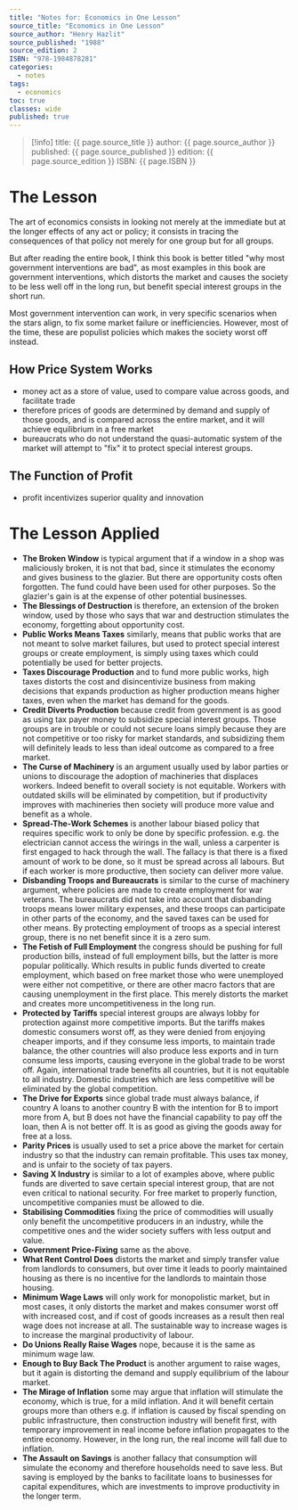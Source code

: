 ```yaml
---
title: "Notes for: Economics in One Lesson"
source_title: "Economics in One Lesson"
source_author: "Henry Hazlit"
source_published: "1988"
source_edition: 2
ISBN: "978-1984878281"
categories:
  - notes
tags:
  - economics
toc: true
classes: wide
published: true
---
```


> [!info]
> title: {{ page.source_title }}
> author: {{ page.source_author }}
> published: {{ page.source_published }}
> edition: {{ page.source_edition }}
> ISBN: {{ page.ISBN }}

# The Lesson

The art of economics consists in looking not merely at the immediate but at the longer effects of any act or policy; it consists in tracing the consequences of that policy not merely for one group but for all groups.

But after reading the entire book, I think this book is better titled "why most government interventions are bad", as most examples in this book are government interventions, which distorts the market and causes the society to be less well off in the long run, but benefit special interest groups in the short run.

Most government intervention can work, in very specific scenarios when the stars align, to fix some market failure or inefficiencies. However, most of the time, these are populist policies which makes the society worst off instead.

## How Price System Works

- money act as a store of value, used to compare value across goods, and facilitate trade
- therefore prices of goods are determined by demand and supply of those goods, and is compared across the entire market, and it will achieve equilibrium in a free market
- bureaucrats who do not understand the quasi-automatic system of the market will attempt to "fix" it to protect special interest groups.

## The Function of Profit

- profit incentivizes superior quality and innovation

# The Lesson Applied

- **The Broken Window** is typical argument that if a window in a shop was maliciously broken, it is not that bad, since it stimulates the economy and gives business to the glazier. But there are opportunity costs often forgotten. The fund could have been used for other purposes. So the glazier's gain is at the expense of other potential businesses.
- **The Blessings of Destruction** is therefore, an extension of the broken window, used by those who says that war and destruction stimulates the economy, forgetting about opportunity cost.
- **Public Works Means Taxes** similarly, means that public works that are not meant to solve market failures, but used to protect special interest groups or create employment, is simply using taxes which could potentially be used for better projects.
- **Taxes Discourage Production** and to fund more public works, high taxes distorts the cost and disincentivize business from making decisions that expands production as higher production means higher taxes, even when the market has demand for the goods.
- **Credit Diverts Production** because credit from government is as good as using tax payer money to subsidize special interest groups. Those groups are in trouble or could not secure loans simply because they are not competitive or too risky for market standards, and subsidizing them will definitely leads to less than ideal outcome as compared to a free market.
- **The Curse of Machinery** is an argument usually used by labor parties or unions to discourage the adoption of machineries that displaces workers. Indeed benefit to overall society is not equitable. Workers with outdated skills will be eliminated by competition, but if productivity improves with machineries then society will produce more value and benefit as a whole.
- **Spread-The-Work Schemes** is another labour biased policy that requires specific work to only be done by specific profession. e.g. the electrician cannot access the wirings in the wall, unless a carpenter is first engaged to hack through the wall. The fallacy is that there is a fixed amount of work to be done, so it must be spread across all labours. But if each worker is more productive, then society can deliver more value.
- **Disbanding Troops and Bureaucrats** is similar to the curse of machinery argument, where policies are made to create employment for war veterans. The bureaucrats did not take into account that disbanding troops means lower military expenses, and these troops can participate in other parts of the economy, and the saved taxes can be used for other means. By protecting employment of troops as a special interest group, there is no net benefit since it is a zero sum.
- **The Fetish of Full Employment** the congress should be pushing for full production bills, instead of full employment bills, but the latter is more popular politically. Which results in public funds diverted to create employment, which based on free market those who were unemployed were either not competitive, or there are other macro factors that are causing unemployment in the first place. This merely distorts the market and creates more uncompetitiveness in the long run.
- **Protected by Tariffs** special interest groups are always lobby for protection against more competitive imports. But the tariffs makes domestic consumers worst off, as they were denied from enjoying cheaper imports, and if they consume less imports, to maintain trade balance, the other countries will also produce less exports and in turn consume less imports, causing everyone in the global trade to be worst off. Again, international trade benefits all countries, but it is not equitable to all industry. Domestic industries which are less competitive will be eliminated by the global competition.
- **The Drive for Exports** since global trade must always balance, if country A loans to another country B with the intention for B to import more from A, but B does not have the financial capability to pay off the loan, then A is not better off. It is as good as giving the goods away for free at a loss.
- **Parity Prices** is usually used to set a price above the market for certain industry so that the industry can remain profitable. This uses tax money, and is unfair to the society of tax payers.
- **Saving X Industry** is similar to a lot of examples above, where public funds are diverted to save certain special interest group, that are not even critical to national security. For free market to properly function, uncompetitive companies must be allowed to die.
- **Stabilising Commodities** fixing the price of commodities will usually only benefit the uncompetitive producers in an industry, while the competitive ones and the wider society suffers with less output and value.
- **Government Price-Fixing** same as the above.
- **What Rent Control Does** distorts the market and simply transfer value from landlords to consumers, but over time it leads to poorly maintained housing as there is no incentive for the landlords to maintain those housing.
- **Minimum Wage Laws** will only work for monopolistic market, but in most cases, it only distorts the market and makes consumer worst off with increased cost, and if cost of goods increases as a result then real wage does not increase at all. The sustainable way to increase wages is to increase the marginal productivity of labour.
- **Do Unions Really Raise Wages** nope, because it is the same as minimum wage law.
- **Enough to Buy Back The Product** is another argument to raise wages, but it again is distorting the demand and supply equilibrium of the labour market.
- **The Mirage of Inflation** some may argue that inflation will stimulate the economy, which is true, for a mild inflation. And it will benefit certain groups more than others e.g. if inflation is caused by fiscal spending on public infrastructure, then construction industry will benefit first, with temporary improvement in real income before inflation propagates to the entire economy. However, in the long run, the real income will fall due to inflation.
- **The Assault on Savings** is another fallacy that consumption will simulate the economy and therefore households need to save less. But saving is employed by the banks to facilitate loans to businesses for capital expenditures, which are investments to improve productivity in the longer term. 